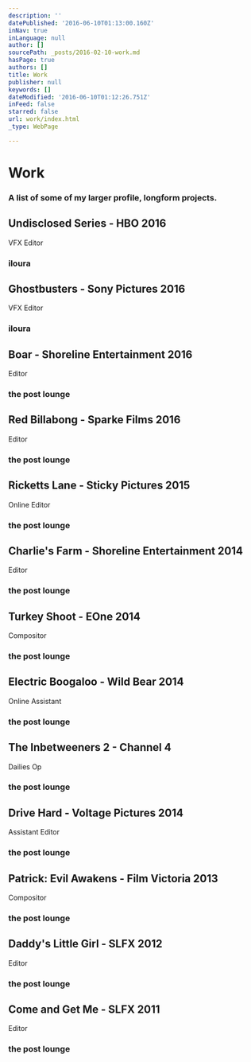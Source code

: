 ```yaml
---
description: ''
datePublished: '2016-06-10T01:13:00.160Z'
inNav: true
inLanguage: null
author: []
sourcePath: _posts/2016-02-10-work.md
hasPage: true
authors: []
title: Work
publisher: null
keywords: []
dateModified: '2016-06-10T01:12:26.751Z'
inFeed: false
starred: false
url: work/index.html
_type: WebPage

---
```

# Work

### A list of some of my larger profile, longform projects.

## Undisclosed Series - HBO 2016

VFX Editor

### iloura

## Ghostbusters - Sony Pictures 2016

VFX Editor

### iloura

## Boar - Shoreline Entertainment 2016

Editor

### the post lounge

## Red Billabong - Sparke Films 2016

Editor

### the post lounge

## Ricketts Lane - Sticky Pictures 2015

Online Editor

### the post lounge

## Charlie's Farm - Shoreline Entertainment 2014

Editor

### the post lounge

## Turkey Shoot - EOne 2014

Compositor

### the post lounge

## Electric Boogaloo - Wild Bear 2014

Online Assistant

### the post lounge

## The Inbetweeners 2 - Channel 4

Dailies Op

### the post lounge

## Drive Hard - Voltage Pictures 2014

Assistant Editor

### the post lounge

## Patrick: Evil Awakens - Film Victoria 2013

Compositor

### the post lounge 

## Daddy's Little Girl - SLFX 2012

Editor

### the post lounge

## Come and Get Me - SLFX 2011

Editor

### the post lounge